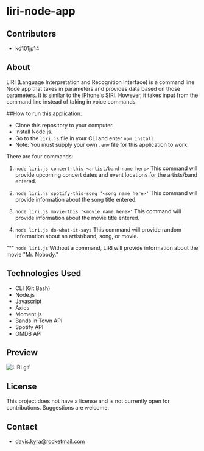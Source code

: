 # liri-node-app

## Contributors
- kd101jp14


## About
LIRI (Language Interpretation and Recognition Interface) is a command line Node app that takes in parameters and provides data based on those parameters. It is similar to the iPhone's SIRI. However, it takes input from the command line instead of taking in voice commands.

##How to run this application:
- Clone this repository to your computer.
- Install Node.js.
- Go to the `liri.js` file in your CLI and enter `npm install.`
- Note: You must supply your own `.env` file for this application to work.

There are four commands:
1. `node liri.js concert-this <artist/band name here>`
    This command will provide upcoming concert dates and event locations for the artists/band entered.

2. `node liri.js spotify-this-song '<song name here>'`
    This command will provide information about the song title entered.

3. `node liri.js movie-this '<movie name here>'`
    This command will provide information about the movie title entered.

4. `node liri.js do-what-it-says`
    This command will provide random information about an artist/band, song, or movie.

"*" `node liri.js`
    Without a command, LIRI will provide information about the movie "Mr. Nobody."

## Technologies Used
- CLI (Git Bash)
- Node.js
- Javascript
- Axios
- Moment.js
- Bands in Town API
- Spotify API
- OMDB API

## Preview
![LIRI gif](#)

## License

This project does not have a license and is not currently open for contributions. Suggestions are welcome.

## Contact
- davis.kyra@rocketmail.com
